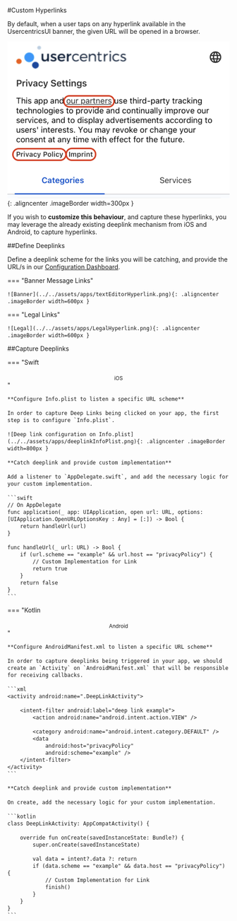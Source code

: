 #Custom Hyperlinks

By default, when a user taps on any hyperlink available in the UsercentricsUI banner, the given URL will be opened in a browser.

![Legal Links](../../assets/apps/hyperlinks.png){: .aligncenter .imageBorder width=300px }

If you wish to **customize this behaviour**, and capture these hyperlinks, you may leverage the already existing deeplink mechanism from iOS and Android, to capture hyperlinks.

##Define Deeplinks

Define a deeplink scheme for the links you will be catching, and provide the URL/s in our [Configuration Dashboard](https://admin.usercentrics.eu).

=== "Banner Message Links"

    ![Banner](../../assets/apps/textEditorHyperlink.png){: .aligncenter .imageBorder width=600px }

=== "Legal Links"

    ![Legal](../../assets/apps/LegalHyperlink.png){: .aligncenter .imageBorder width=600px }

##Capture Deeplinks

=== "Swift<center><sub>iOS</sub></center>"

    **Configure Info.plist to listen a specific URL scheme**

    In order to capture Deep Links being clicked on your app, the first step is to configure `Info.plist`.

    ![Deep link configuration on Info.plist](../../assets/apps/deeplinkInfoPlist.png){: .aligncenter .imageBorder width=800px }

    **Catch deeplink and provide custom implementation**

    Add a listener to `AppDelegate.swift`, and add the necessary logic for your custom implementation.

    ```swift
    // On AppDelegate
    func application(_ app: UIApplication, open url: URL, options: [UIApplication.OpenURLOptionsKey : Any] = [:]) -> Bool {
        return handleUrl(url)
    }

    func handleUrl(_ url: URL) -> Bool {
        if (url.scheme == "example" && url.host == "privacyPolicy") {
            // Custom Implementation for Link
            return true
        }
        return false
    }
    ```

=== "Kotlin<center><sub>Android</sub></center>"

    **Configure AndroidManifest.xml to listen a specific URL scheme**

    In order to capture deeplinks being triggered in your app, we should create an `Activity` on `AndroidManifest.xml` that will be responsible for receiving callbacks.

    ```xml
    <activity android:name=".DeepLinkActivity">

        <intent-filter android:label="deep link example">
            <action android:name="android.intent.action.VIEW" />

            <category android:name="android.intent.category.DEFAULT" />
            <data
                android:host="privacyPolicy"
                android:scheme="example" />
        </intent-filter>
    </activity>
    ```

    **Catch deeplink and provide custom implementation**

    On create, add the necessary logic for your custom implementation.

    ```kotlin
    class DeepLinkActivity: AppCompatActivity() {

        override fun onCreate(savedInstanceState: Bundle?) {
            super.onCreate(savedInstanceState)

            val data = intent?.data ?: return
            if (data.scheme == "example" && data.host == "privacyPolicy") {
                // Custom Implementation for Link
                finish()
            }
        }
    }
    ```
